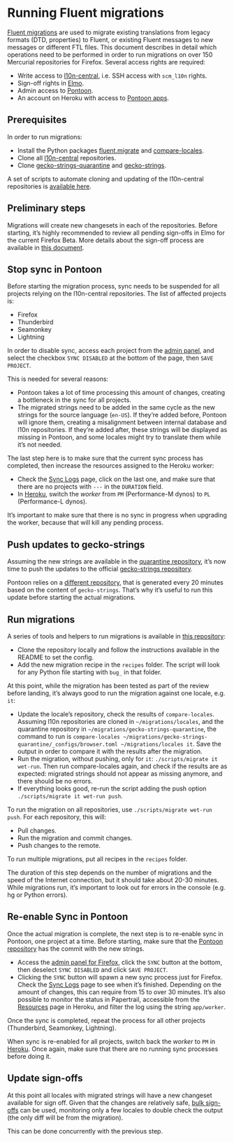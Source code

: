 # Running Fluent migrations

[Fluent migrations](https://firefox-source-docs.mozilla.org/l10n/migrations/index.html) are used to migrate existing translations from legacy formats (DTD, properties) to Fluent, or existing Fluent messages to new messages or different FTL files. This document describes in detail which operations need to be performed in order to run migrations on over 150 Mercurial repositories for Firefox. Several access rights are required:
* Write access to [l10n-central](https://hg.mozilla.org/l10n-central), i.e. SSH access with `scm_l10n` rights.
* Sign-off rights in [Elmo](https://l10n.mozilla.org/).
* Admin access to [Pontoon](https://pontoon.mozilla.org/).
* An account on Heroku with access to [Pontoon apps](https://dashboard.heroku.com/apps/mozilla-pontoon/resources).

## Prerequisites

In order to run migrations:
* Install the Python packages [fluent.migrate](https://pypi.org/project/fluent.migrate/) and [compare-locales](https://pypi.org/project/compare-locales/).
* Clone all [l10n-central](https://hg.mozilla.org/l10n-central) repositories.
* Clone [gecko-strings-quarantine](https://hg.mozilla.org/users/axel_mozilla.com/gecko-strings-quarantine/) and [gecko-strings](https://hg.mozilla.org/l10n/gecko-strings).

A set of scripts to automate cloning and updating of the l10n-central repositories is [available here](https://github.com/flodolo/scripts/tree/master/mozilla_l10n/clone_hgmo).

## Preliminary steps

Migrations will create new changesets in each of the repositories. Before starting, it’s highly recommended to review all pending sign-offs in Elmo for the current Firefox Beta. More details about the sign-off process are available in [this document](../review/signoffs.md).

## Stop sync in Pontoon

Before starting the migration process, sync needs to be suspended for all projects relying on the l10n-central repositories. The list of affected projects is:
* Firefox
* Thunderbird
* Seamonkey
* Lightning

In order to disable sync, access each project from the [admin panel](https://pontoon.mozilla.org/admin/), and select the checkbox `SYNC DISABLED` at the bottom of the page, then `SAVE PROJECT`.

This is needed for several reasons:
* Pontoon takes a lot of time processing this amount of changes, creating a bottleneck in the sync for all projects.
* The migrated strings need to be added in the same cycle as the new strings for the source language (`en-US`). If they’re added before, Pontoon will ignore them, creating a misalignment between internal database and l10n repositories. If they’re added after, these strings will be displayed as missing in Pontoon, and some locales might try to translate them while it’s not needed.

The last step here is to make sure that the current sync process has completed, then increase the resources assigned to the Heroku worker:
* Check the [Sync Logs](https://pontoon.mozilla.org/sync/log/) page, click on the last one, and make sure that there are no projects with `---` in the `DURATION` field.
* In [Heroku](https://dashboard.heroku.com/apps/mozilla-pontoon/resources), switch the *worker* from `PM` (Performance-M dynos) to `PL` (Performance-L dynos).

It’s important to make sure that there is no sync in progress when upgrading the worker, because that will kill any pending process.

## Push updates to gecko-strings

Assuming the new strings are available in the [quarantine repository](https://hg.mozilla.org/users/axel_mozilla.com/gecko-strings-quarantine), it’s now time to push the updates to the official [gecko-strings repository](https://hg.mozilla.org/l10n/gecko-strings).

Pontoon relies on a [different repository](https://hg.mozilla.org/users/m_owca.info/firefox-central/), that is generated every 20 minutes based on the content of `gecko-strings`. That’s why it’s useful to run this update before starting the actual migrations.

## Run migrations

A series of tools and helpers to run migrations is available in [this repository](https://github.com/flodolo/fluent-migrations):
* Clone the repository locally and follow the instructions available in the README to set the config.
* Add the new migration recipe in the `recipes` folder. The script will look for any Python file starting with `bug_` in that folder.

At this point, while the migration has been tested as part of the review before landing, it’s always good to run the migration against one locale, e.g. `it`:
* Update the locale’s repository, check the results of `compare-locales`. Assuming l10n repositories are cloned in `~/migrations/locales`, and the quarantine repository in `~/migrations/gecko-strings-quarantine`, the command to run is `compare-locales ~/migrations/gecko-strings-quarantine/_configs/browser.toml ~/migrations/locales it`. Save the output in order to compare it with the results after the migration.
* Run the migration, without pushing, only for `it`: `./scripts/migrate it wet-run`. Then run compare-locales again, and check if the results are as expected: migrated strings should not appear as missing anymore, and there should be no errors.
* If everything looks good, re-run the script adding the push option `./scripts/migrate it wet-run push`.

To run the migration on all repositories, use `./scripts/migrate wet-run push`. For each repository, this will:
* Pull changes.
* Run the migration and commit changes.
* Push changes to the remote.

To run multiple migrations, put all recipes in the `recipes` folder.

The duration of this step depends on the number of migrations and the speed of the Internet connection, but it should take about 20-30 minutes. While migrations run, it’s important to look out for errors in the console (e.g. hg or Python errors).

## Re-enable Sync in Pontoon

Once the actual migration is complete, the next step is to re-enable sync in Pontoon, one project at a time. Before starting, make sure that the [Pontoon repository](https://hg.mozilla.org/users/m_owca.info/firefox-central/) has the commit with the new strings.

* Access the [admin panel for Firefox](https://pontoon.mozilla.org/admin/projects/firefox/), click the `SYNC` button at the bottom, then deselect `SYNC DISABLED` and click `SAVE PROJECT`.
* Clicking the `SYNC` button will spawn a new sync process just for Firefox. Check the [Sync Logs](https://pontoon.mozilla.org/sync/log/) page to see when it’s finished. Depending on the amount of changes, this can require from 15 to over 30 minutes. It’s also possible to monitor the status in Papertrail, accessible from the [Resources](https://dashboard.heroku.com/apps/mozilla-pontoon/resources) page in Heroku, and filter the log using the string `app/worker`.

Once the sync is completed, repeat the process for all other projects (Thunderbird, Seamonkey, Lightning).

When sync is re-enabled for all projects, switch back the *worker* to `PM` in [Heroku](https://dashboard.heroku.com/apps/mozilla-pontoon/resources). Once again, make sure that there are no running sync processes before doing it.

## Update sign-offs

At this point all locales with migrated strings will have a new changeset available for sign off. Given that the changes are relatively safe, [bulk sign-offs](../review/signoffs.md#bulk-sign-offs) can be used, monitoring only a few locales to double check the output (the only diff will be from the migration).

This can be done concurrently with the previous step.
